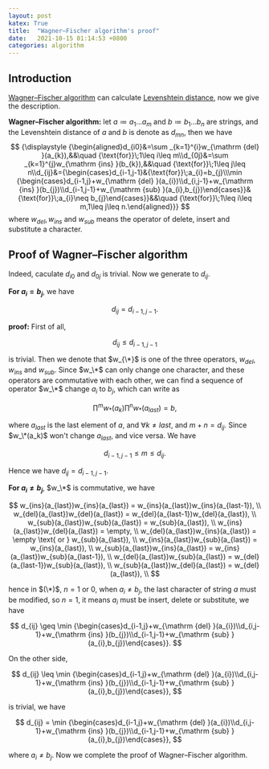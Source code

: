```yaml
---
layout: post
katex: True
title:  "Wagner–Fischer algorithm's proof"
date:   2021-10-15 01:14:53 +0800
categories: algorithm
---
```


## Introduction

[Wagner–Fischer algorithm](https://en.wikipedia.org/wiki/Wagner–Fischer_algorithm) can calculate [Levenshtein distance](https://en.wikipedia.org/wiki/Levenshtein_distance), now we give the description.

**Wagner–Fischer algorithm:** let $a \coloneqq a_1\dots a_m$ and $b \coloneqq b_1\dots b_n$ are strings, and the Levenshtein distance of $a$ and $b$ is denote as $d_{mn}$, then we have
$$
{\displaystyle {\begin{aligned}d_{i0}&=\sum _{k=1}^{i}w_{\mathrm {del} }(a_{k}),&&\quad {\text{for}}\;1\leq i\leq m\\d_{0j}&=\sum _{k=1}^{j}w_{\mathrm {ins} }(b_{k}),&&\quad {\text{for}}\;1\leq j\leq n\\d_{ij}&={\begin{cases}d_{i-1,j-1}&{\text{for}}\;a_{i}=b_{j}\\\min {\begin{cases}d_{i-1,j}+w_{\mathrm {del} }(a_{i})\\d_{i,j-1}+w_{\mathrm {ins} }(b_{j})\\d_{i-1,j-1}+w_{\mathrm {sub} }(a_{i},b_{j})\end{cases}}&{\text{for}}\;a_{i}\neq b_{j}\end{cases}}&&\quad {\text{for}}\;1\leq i\leq m,1\leq j\leq n.\end{aligned}}}
$$
where $w_{del}, w_{ins}$ and $w_{sub}$ means the operator of delete, insert and substitute a character.

## Proof of Wagner–Fischer algorithm

Indeed, caculate $d_{i0}$ and $d_{0j}$ is trivial. Now we generate to $d_{ij}$.

**For $a_i = b_j$**, we have

$$
d_{ij} = d_{i-1, j-1}.
$$

**proof:** First of all,

$$
d_{ij} \leq d_{i-1, j-1}
$$

is trivial. Then we denote that $w_{\*}$ is one of the three operators, $w_{del}, w_{ins}$ and $w_{sub}$. Since $w_\*$ can only change one character, and these operators are commutative with each other, we can find a sequence of operator $w_\*$ change $a_i$ to $b_j$, which can write as

$$
\prod^m w_{*}(a_k) \prod^n w_*(a_{last}) = b, \tag{*}
$$

where $a_{last}$ is the last element of $a$, and $\forall k \neq last$, and $m + n = d_{ij}$. Since $w_\*(a_k)$ won't change $a_{last}$, and vice versa. We have

$$
d_{i-1, j-1} \leq m \leq d_{ij}.
$$

Hence we have $d_{ij} = d_{i-1, j-1}$.

**For $a_i \neq b_j$**, $w_\*$ is commutative, we have

$$
w_{ins}(a_{last})w_{ins}(a_{last}) = w_{ins}(a_{last})w_{ins}(a_{last-1}), \\
w_{del}(a_{last})w_{del}(a_{last}) = w_{del}(a_{last-1})w_{del}(a_{last}), \\
w_{sub}(a_{last})w_{sub}(a_{last}) = w_{sub}(a_{last}), \\
w_{ins}(a_{last})w_{del}(a_{last}) = \empty, \\
w_{del}(a_{last})w_{ins}(a_{last}) = \empty \text{ or } w_{sub}(a_{last}), \\
w_{ins}(a_{last})w_{sub}(a_{last}) = w_{ins}(a_{last}), \\
w_{sub}(a_{last})w_{ins}(a_{last}) = w_{ins}(a_{last})w_{sub}(a_{last-1}), \\
w_{del}(a_{last})w_{sub}(a_{last}) = w_{del}(a_{last-1})w_{sub}(a_{last}), \\
w_{sub}(a_{last})w_{del}(a_{last}) = w_{del}(a_{last}), \\
$$

hence in $(\*)$, $n = 1$ or $0$, when $a_i \neq b_j$, the last character of string $a$ must be modified, so $n = 1$, it means $a_i$ must be insert, delete or substitute, we have

$$
d_{ij} \geq \min {\begin{cases}d_{i-1,j}+w_{\mathrm {del} }(a_{i})\\d_{i,j-1}+w_{\mathrm {ins} }(b_{j})\\d_{i-1,j-1}+w_{\mathrm {sub} }(a_{i},b_{j})\end{cases}}.
$$

On the other side,

$$
d_{ij} \leq \min {\begin{cases}d_{i-1,j}+w_{\mathrm {del} }(a_{i})\\d_{i,j-1}+w_{\mathrm {ins} }(b_{j})\\d_{i-1,j-1}+w_{\mathrm {sub} }(a_{i},b_{j})\end{cases}},
$$

is trivial, we have

$$
d_{ij} = \min {\begin{cases}d_{i-1,j}+w_{\mathrm {del} }(a_{i})\\d_{i,j-1}+w_{\mathrm {ins} }(b_{j})\\d_{i-1,j-1}+w_{\mathrm {sub} }(a_{i},b_{j})\end{cases}},
$$

where $a_i \neq b_j$. Now we complete the proof of Wagner–Fischer algorithm.